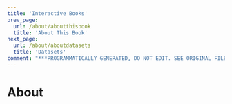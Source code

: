 ```yaml
---
title: 'Interactive Books'
prev_page:
  url: /about/aboutthisbook
  title: 'About This Book'
next_page:
  url: /about/aboutdatasets
  title: 'Datasets'
comment: "***PROGRAMMATICALLY GENERATED, DO NOT EDIT. SEE ORIGINAL FILES IN /content***"
---
```

# About